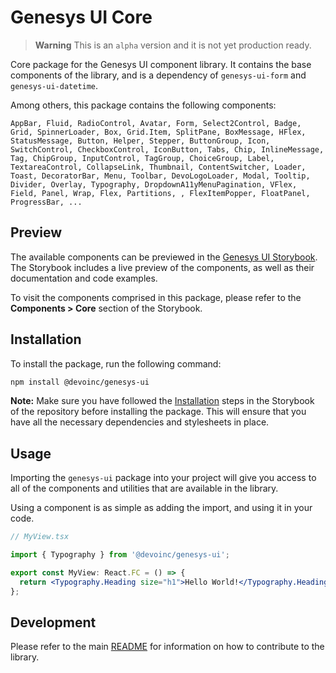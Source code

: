 # Genesys UI Core

> **Warning**
> This is an `alpha` version and it is not yet production ready.

Core package for the Genesys UI component library. It contains the base components of the library, and is a dependency of `genesys-ui-form` and `genesys-ui-datetime`.

Among others, this package contains the following components:

```
AppBar, Fluid, RadioControl, Avatar, Form, Select2Control, Badge, Grid, SpinnerLoader, Box, Grid.Item, SplitPane, BoxMessage, HFlex, StatusMessage, Button, Helper, Stepper, ButtonGroup, Icon, SwitchControl, CheckboxControl, IconButton, Tabs, Chip, InlineMessage, Tag, ChipGroup, InputControl, TagGroup, ChoiceGroup, Label, TextareaControl, CollapseLink, Thumbnail, ContentSwitcher, Loader, Toast, DecoratorBar, Menu, Toolbar, DevoLogoLoader, Modal, Tooltip, Divider, Overlay, Typography, DropdownA11yMenuPagination, VFlex, Field, Panel, Wrap, Flex, Partitions, , FlexItemPopper, FloatPanel, ProgressBar, ...
```

## Preview

The available components can be previewed in the [Genesys UI Storybook](https://devoinc.github.io/genesys-ui/).
The Storybook includes a live preview of the components, as well as their documentation and code examples.

To visit the components comprised in this package, please refer to the __Components > Core__ section of the Storybook.

## Installation

To install the package, run the following command:

```sh
npm install @devoinc/genesys-ui
```

**Note:** Make sure you have followed the [Installation](path=/docs/getting-started-installation--docs) steps in the Storybook of the repository before installing the package. This will ensure that you have all the necessary dependencies and stylesheets in place.

## Usage

Importing the `genesys-ui` package into your project will give you access to all of the components and utilities that are available in the library.

Using a component is as simple as adding the import, and using it in your code.

```jsx
// MyView.tsx

import { Typography } from '@devoinc/genesys-ui';

export const MyView: React.FC = () => {
  return <Typography.Heading size="h1">Hello World!</Typography.Heading>;
};
```

## Development

Please refer to the main [README]() for information on how to contribute to the library.
